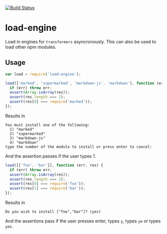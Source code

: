 [![Build Status](https://travis-ci.org/ForbesLindesay/load-engine.png?branch=master)](https://travis-ci.org/ForbesLindesay/load-engine)

# load-engine

  Load in engines for `transformers` asyncronously.  This can also be used to load other npm modules.

## Usage

  
```javascript
var load = require('load-engine');

load(['marked', 'supermarked', 'markdown-js', 'markdown'], function (err, res) {
  if (err) throw err;
  assert(Array.isArray(res));
  assert(res.length === 1);
  assert(res[0] === require('marked'));
});
```

Results in

```
You must install one of the following:
  1) "marked"
  2) "supermarked"
  3) "markdown-js"
  4) "markdown"
type the number of the module to install or press enter to cancel: 
```

And the assertion passes if the user types 1.

```javascript
load([['foo', 'bar']], function (err, res) {
  if (err) throw err;
  assert(Array.isArray(res));
  assert(res.length === 2);
  assert(res[0] === require('foo'));
  assert(res[1] === require('bar'));
});
```

Results in

```
Do you wish to install ["foo","bar"]? (yes)
```

And the assertions pass if the user presses enter, types `y`, types `ye` or types `yes`.